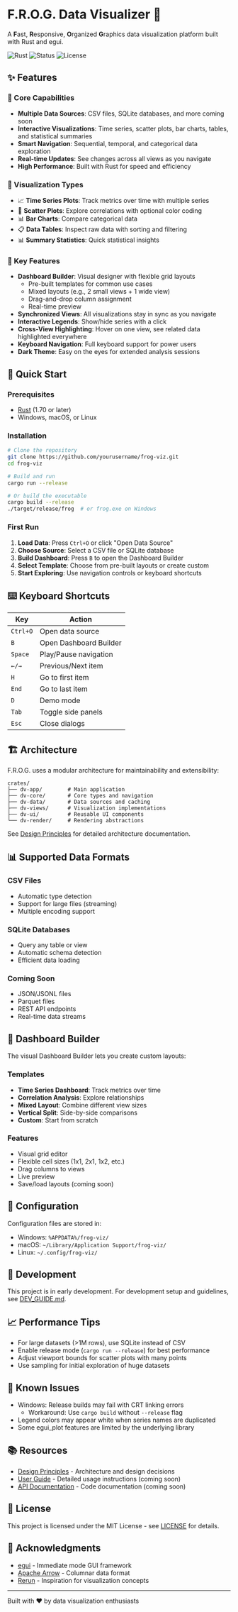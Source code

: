 # F.R.O.G. Data Visualizer 🐸

A **F**ast, **R**esponsive, **O**rganized **G**raphics data visualization platform built with Rust and egui.

![Rust](https://img.shields.io/badge/rust-%23000000.svg?style=for-the-badge&logo=rust&logoColor=white)
![Status](https://img.shields.io/badge/status-beta-yellow?style=for-the-badge)
![License](https://img.shields.io/badge/license-MIT-blue?style=for-the-badge)

## ✨ Features

### 🎯 Core Capabilities
- **Multiple Data Sources**: CSV files, SQLite databases, and more coming soon
- **Interactive Visualizations**: Time series, scatter plots, bar charts, tables, and statistical summaries
- **Smart Navigation**: Sequential, temporal, and categorical data exploration
- **Real-time Updates**: See changes across all views as you navigate
- **High Performance**: Built with Rust for speed and efficiency

### 🎨 Visualization Types
- 📈 **Time Series Plots**: Track metrics over time with multiple series
- 🎯 **Scatter Plots**: Explore correlations with optional color coding
- 📊 **Bar Charts**: Compare categorical data
- 📋 **Data Tables**: Inspect raw data with sorting and filtering
- 📊 **Summary Statistics**: Quick statistical insights

### 🚀 Key Features
- **Dashboard Builder**: Visual designer with flexible grid layouts
  - Pre-built templates for common use cases
  - Mixed layouts (e.g., 2 small views + 1 wide view)
  - Drag-and-drop column assignment
  - Real-time preview
- **Synchronized Views**: All visualizations stay in sync as you navigate
- **Interactive Legends**: Show/hide series with a click
- **Cross-View Highlighting**: Hover on one view, see related data highlighted everywhere
- **Keyboard Navigation**: Full keyboard support for power users
- **Dark Theme**: Easy on the eyes for extended analysis sessions

## 🚀 Quick Start

### Prerequisites
- [Rust](https://rustup.rs/) (1.70 or later)
- Windows, macOS, or Linux

### Installation

```bash
# Clone the repository
git clone https://github.com/yourusername/frog-viz.git
cd frog-viz

# Build and run
cargo run --release

# Or build the executable
cargo build --release
./target/release/frog  # or frog.exe on Windows
```

### First Run

1. **Load Data**: Press `Ctrl+O` or click "Open Data Source"
2. **Choose Source**: Select a CSV file or SQLite database
3. **Build Dashboard**: Press `B` to open the Dashboard Builder
4. **Select Template**: Choose from pre-built layouts or create custom
5. **Start Exploring**: Use navigation controls or keyboard shortcuts

## ⌨️ Keyboard Shortcuts

| Key | Action |
|-----|--------|
| `Ctrl+O` | Open data source |
| `B` | Open Dashboard Builder |
| `Space` | Play/Pause navigation |
| `←/→` | Previous/Next item |
| `H` | Go to first item |
| `End` | Go to last item |
| `D` | Demo mode |
| `Tab` | Toggle side panels |
| `Esc` | Close dialogs |

## 🏗️ Architecture

F.R.O.G. uses a modular architecture for maintainability and extensibility:

```
crates/
├── dv-app/        # Main application
├── dv-core/       # Core types and navigation
├── dv-data/       # Data sources and caching  
├── dv-views/      # Visualization implementations
├── dv-ui/         # Reusable UI components
└── dv-render/     # Rendering abstractions
```

See [Design Principles](docs/DESIGN_PRINCIPLES.md) for detailed architecture documentation.

## 📊 Supported Data Formats

### CSV Files
- Automatic type detection
- Support for large files (streaming)
- Multiple encoding support

### SQLite Databases
- Query any table or view
- Automatic schema detection
- Efficient data loading

### Coming Soon
- JSON/JSONL files
- Parquet files
- REST API endpoints
- Real-time data streams

## 🎨 Dashboard Builder

The visual Dashboard Builder lets you create custom layouts:

### Templates
- **Time Series Dashboard**: Track metrics over time
- **Correlation Analysis**: Explore relationships
- **Mixed Layout**: Combine different view sizes
- **Vertical Split**: Side-by-side comparisons
- **Custom**: Start from scratch

### Features
- Visual grid editor
- Flexible cell sizes (1x1, 2x1, 1x2, etc.)
- Drag columns to views
- Live preview
- Save/load layouts (coming soon)

## 🔧 Configuration

Configuration files are stored in:
- Windows: `%APPDATA%/frog-viz/`
- macOS: `~/Library/Application Support/frog-viz/`
- Linux: `~/.config/frog-viz/`

## 🔧 Development

This project is in early development. For development setup and guidelines, see [DEV_GUIDE.md](DEV_GUIDE.md).

## 📈 Performance Tips

- For large datasets (>1M rows), use SQLite instead of CSV
- Enable release mode (`cargo run --release`) for best performance
- Adjust viewport bounds for scatter plots with many points
- Use sampling for initial exploration of huge datasets

## 🐛 Known Issues

- Windows: Release builds may fail with CRT linking errors
  - Workaround: Use `cargo build` without `--release` flag
- Legend colors may appear white when series names are duplicated
- Some egui_plot features are limited by the underlying library

## 📚 Resources

- [Design Principles](docs/DESIGN_PRINCIPLES.md) - Architecture and design decisions
- [User Guide](docs/USER_GUIDE.md) - Detailed usage instructions (coming soon)
- [API Documentation](https://docs.rs/frog-viz) - Code documentation (coming soon)

## 📝 License

This project is licensed under the MIT License - see [LICENSE](LICENSE) for details.

## 🙏 Acknowledgments

- [egui](https://github.com/emilk/egui) - Immediate mode GUI framework
- [Apache Arrow](https://arrow.apache.org/) - Columnar data format
- [Rerun](https://www.rerun.io/) - Inspiration for visualization concepts

---

Built with ❤️ by data visualization enthusiasts 